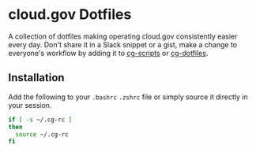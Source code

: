 # cloud.gov Dotfiles

A collection of dotfiles making operating cloud.gov consistently easier every
day. Don't share it in a Slack snippet or a gist, make a change to everyone's
workflow by adding it to [cg-scripts](https://github.com/18F/cg-scripts) or
[cg-dotfiles](https://github.com/18F/cg-scripts/blob/master/dotfiles).

## Installation

Add the following to your `.bashrc` `.zshrc` file or simply source it directly
in your session.

```sh
if [ -s ~/.cg-rc ]
then
  source ~/.cg-rc
fi
```
